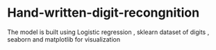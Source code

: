 # Hand-written-digit-recongnition
The model is built using  Logistic regression , sklearn dataset of digits , seaborn and matplotlib for visualization
